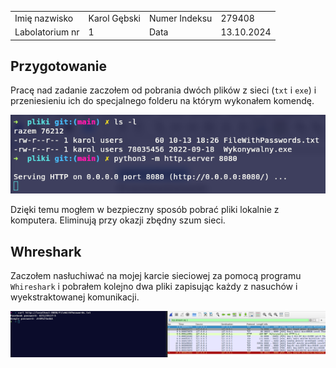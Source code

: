 <div  align="center">
	<table>
		<tr>
			<td>Imię nazwisko</td>
			<td>Karol Gębski</td>
			<td>Numer Indeksu</td>
			<td>279408</td>
		</tr>
		<tr>
			<td>Labolatorium nr</td>
			<td>1</td>
			<td>Data</td>
			<td>13.10.2024</td>
		</tr>
	</table>
</div>

## Przygotowanie

Pracę nad zadanie zaczołem od pobrania dwóch plików z sieci (`txt` i `exe`) i przeniesieniu ich do specjalnego folderu na którym wykonałem komendę.


<div  align="center">
	<img src="image.png">
</div>

Dzięki temu mogłem w bezpieczny sposób pobrać pliki lokalnie z komputera. Eliminują przy okazji zbędny szum sieci.

## Whreshark

Zaczołem nasłuchiwać na mojej karcie sieciowej za pomocą programu `Whireshark` i pobrałem kolejno dwa pliki zapisując każdy z nasuchów i wyekstraktowanej komunikacji.

<div  align="center">
	<img src="image2.png">
</div>

